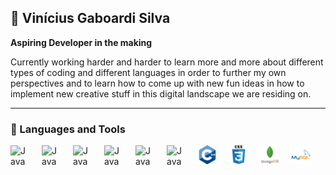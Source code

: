 ## 👋 Vinícius Gaboardi Silva

**Aspiring Developer in the making** 

Currently working harder and harder to learn more and more about different types of coding and different languages in order to further my own perspectives and to learn how to come up with new fun ideas in how to implement new creative stuff in this digital landscape we are residing on.

---

### 🧰 Languages and Tools

<img align="left" alt="Java" width="30px" Style="padding-right:20px;" src="https://cdn.jsdelivr.net/gh/devicons/devicon/icons/java/java-original.svg"/>
<img align="left" alt="Java" width="30px" Style="padding-right:20px;" src="https://cdn.jsdelivr.net/gh/devicons/devicon/icons/git/git-original.svg"/>
<img align="left" alt="Java" width="30px" Style="padding-right:20px;" src="https://cdn.jsdelivr.net/gh/devicons/devicon/icons/html5/html5-plain.svg"/>
<img align="left" alt="Java" width="30px" Style="padding-right:20px;" src="https://cdn.jsdelivr.net/gh/devicons/devicon/icons/javascript/javascript-plain.svg"/>
<img align="left" alt="Java" width="30px" Style="padding-right:20px;" src="https://cdn.jsdelivr.net/gh/devicons/devicon/icons/python/python-plain.svg"/>
<img align="left" alt="Java" width="30px" Style="padding-right:20px;" src="https://cdn.jsdelivr.net/gh/devicons/devicon/icons/cplusplus/cplusplus-line.svg"/>
<img align="left" alt="Java" width="30px" Style="padding-right:20px;" src="https://raw.githubusercontent.com/devicons/devicon/master/icons/cplusplus/cplusplus-original.svg"/>
<img align="left" alt="Java" width="30px" Style="padding-right:20px;" src="https://raw.githubusercontent.com/devicons/devicon/master/icons/css3/css3-original-wordmark.svg"/>
<img align="left" alt="Java" width="30px" Style="padding-right:20px;" src="https://raw.githubusercontent.com/devicons/devicon/master/icons/mongodb/mongodb-original-wordmark.svg"/>
<img align="left" alt="Java" width="30px" Style="padding-right:20px;" src="https://raw.githubusercontent.com/devicons/devicon/master/icons/mysql/mysql-original-wordmark.svg"/>
<br />

#
